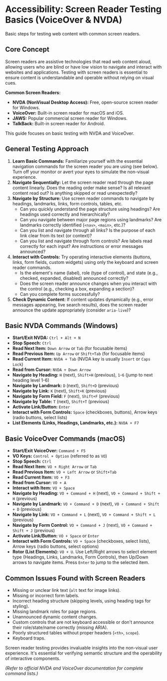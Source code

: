 # Accessibility: Screen Reader Testing Basics (VoiceOver & NVDA)

Basic steps for testing web content with common screen readers.

## Core Concept

Screen readers are assistive technologies that read web content aloud, allowing users who are blind or have low vision to navigate and interact with websites and applications. Testing with screen readers is essential to ensure content is understandable and operable without relying on visual cues.

**Common Screen Readers:**

*   **NVDA (NonVisual Desktop Access):** Free, open-source screen reader for Windows.
*   **VoiceOver:** Built-in screen reader for macOS and iOS.
*   **JAWS:** Popular commercial screen reader for Windows.
*   **TalkBack:** Built-in screen reader for Android.

This guide focuses on basic testing with NVDA and VoiceOver.

## General Testing Approach

1.  **Learn Basic Commands:** Familiarize yourself with the essential navigation commands for the screen reader you are using (see below). Turn off your monitor or avert your eyes to simulate the non-visual experience.
2.  **Navigate Sequentially:** Let the screen reader read through the page content linearly. Does the reading order make sense? Is all relevant content read out? Is anything skipped or read unexpectedly?
3.  **Navigate by Structure:** Use screen reader commands to navigate by headings, landmarks, links, form controls, tables, etc.
    *   Can you quickly understand the page structure using headings? Are headings used correctly and hierarchically?
    *   Can you navigate between major page regions using landmarks? Are landmarks correctly identified (`<nav>`, `<main>`, etc.)?
    *   Can you list and navigate through all links? Is the purpose of each link clear from its text (or context)?
    *   Can you list and navigate through form controls? Are labels read correctly for each input? Are instructions or error messages announced?
4.  **Interact with Controls:** Try operating interactive elements (buttons, links, form fields, custom widgets) using only the keyboard and screen reader commands.
    *   Is the element's name (label), role (type of control), and state (e.g., checked, expanded, disabled) announced correctly?
    *   Does the screen reader announce changes when you interact with the control (e.g., checking a box, expanding a section)?
    *   Can you complete forms successfully?
5.  **Check Dynamic Content:** If content updates dynamically (e.g., error messages appearing, live search results), does the screen reader announce the update appropriately (consider `aria-live`)?

## Basic NVDA Commands (Windows)

*   **Start/Exit NVDA:** `Ctrl + Alt + N`
*   **Stop Speech:** `Ctrl`
*   **Read Next Item:** `Down Arrow` or `Tab` (for focusable items)
*   **Read Previous Item:** `Up Arrow` or `Shift+Tab` (for focusable items)
*   **Read Current Item:** `NVDA + Tab` (NVDA key is usually `Insert` or `Caps Lock`)
*   **Read from Cursor:** `NVDA + Down Arrow`
*   **Navigate by Heading:** `H` (next), `Shift+H` (previous), `1`-`6` (jump to next heading level 1-6)
*   **Navigate by Landmark:** `D` (next), `Shift+D` (previous)
*   **Navigate by Link:** `K` (next), `Shift+K` (previous)
*   **Navigate by Form Field:** `F` (next), `Shift+F` (previous)
*   **Navigate by Table:** `T` (next), `Shift+T` (previous)
*   **Activate Link/Button:** `Enter`
*   **Interact with Form Controls:** `Space` (checkboxes, buttons), Arrow keys (radio buttons, select lists)
*   **List Elements (Links, Headings, Landmarks, etc.):** `NVDA + F7`

## Basic VoiceOver Commands (macOS)

*   **Start/Exit VoiceOver:** `Command + F5`
*   **VO Keys:** `Control + Option` (referred to as `VO`)
*   **Stop Speech:** `Ctrl`
*   **Read Next Item:** `VO + Right Arrow` or `Tab`
*   **Read Previous Item:** `VO + Left Arrow` or `Shift+Tab`
*   **Read Current Item:** `VO + F3`
*   **Read from Cursor:** `VO + A`
*   **Interact with Item:** `VO + Space`
*   **Navigate by Heading:** `VO + Command + H` (next), `VO + Command + Shift + H` (previous)
*   **Navigate by Landmark:** `VO + Command + D` (next), `VO + Command + Shift + D` (previous)
*   **Navigate by Link:** `VO + Command + L` (next), `VO + Command + Shift + L` (previous)
*   **Navigate by Form Control:** `VO + Command + J` (next), `VO + Command + Shift + J` (previous)
*   **Activate Link/Button:** `VO + Space` or `Enter`
*   **Interact with Form Controls:** `VO + Space` (checkboxes, select lists), Arrow keys (radio buttons, select options)
*   **Rotor (List Elements):** `VO + U`. Use Left/Right arrows to select element type (Headings, Links, Landmarks, Form Controls), then Up/Down arrows to navigate items. Press `Enter` to jump to the selected item.

## Common Issues Found with Screen Readers

*   Missing or unclear link text (`alt` text for image links).
*   Missing or incorrect form labels.
*   Incorrect heading structure (skipping levels, using heading tags for styling).
*   Missing landmark roles for page regions.
*   Unannounced dynamic content changes.
*   Custom controls that are not keyboard accessible or don't announce their role/state/name correctly (missing ARIA).
*   Poorly structured tables without proper headers (`<th>`, `scope`).
*   Keyboard traps.

Screen reader testing provides invaluable insights into the non-visual user experience. It's essential for verifying semantic structure and the operability of interactive components.

*(Refer to official NVDA and VoiceOver documentation for complete command lists.)*